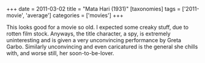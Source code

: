 +++
date = 2011-03-02
title = "Mata Hari (1931)"
[taxonomies]
tags = ['2011-movie', 'average']
categories = ['movies']
+++

This looks good for a movie so old. I expected some creaky stuff, due to
rotten film stock. Anyways, the title character, a spy, is extremely
uninteresting and is given a very unconvincing performance by Greta
Garbo. Similarly unconvincing and even caricatured is the general she
chills with, and worse still, her soon-to-be-lover.
